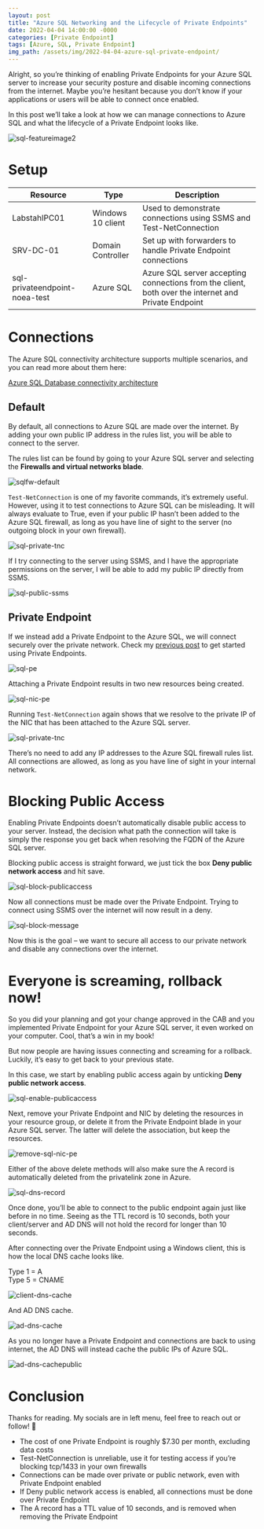 ```yaml
---
layout: post
title: "Azure SQL Networking and the Lifecycle of Private Endpoints"
date: 2022-04-04 14:00:00 -0000
categories: [Private Endpoint]
tags: [Azure, SQL, Private Endpoint]
img_path: /assets/img/2022-04-04-azure-sql-private-endpoint/
---
```


Alright, so you’re thinking of enabling Private Endpoints for your Azure SQL server to increase your security posture and disable incoming connections from the internet. Maybe you’re hesitant because you don’t know if your applications or users will be able to connect once enabled.

In this post we’ll take a look at how we can manage connections to Azure SQL and what the lifecycle of a Private Endpoint looks like.

![sql-featureimage2](sql-featureimage2.png)

# Setup

| Resource | Type | Description |
| -------- | ---- | ----------- |
| LabstahlPC01 | Windows 10 client | Used to demonstrate connections using SSMS and Test-NetConnection |
| SRV-DC-01 | Domain Controller | Set up with forwarders to handle Private Endpoint connections |
| sql-privateendpoint-noea-test | Azure SQL | Azure SQL server accepting connections from the client, both over the internet and Private Endpoint |

# Connections

The Azure SQL connectivity architecture supports multiple scenarios, and you can read more about them here:

[Azure SQL Database connectivity architecture](https://docs.microsoft.com/en-us/azure/azure-sql/database/connectivity-architecture)

## Default

By default, all connections to Azure SQL are made over the internet. By adding your own public IP address in the rules list, you will be able to connect to the server.
 
The rules list can be found by going to your Azure SQL server and selecting the **Firewalls and virtual networks blade**.

![sqlfw-default](sqlfw-default.png)

`Test-NetConnection` is one of my favorite commands, it’s extremely useful. However, using it to test connections to Azure SQL can be misleading. It will always evaluate to True, even if your public IP hasn’t been added to the Azure SQL firewall, as long as you have line of sight to the server (no outgoing block in your own firewall).

![sql-private-tnc](sql-public-tnc.png)

If I try connecting to the server using SSMS, and I have the appropriate permissions on the server, I will be able to add my public IP directly from SSMS.

![sql-public-ssms](sql-public-ssms.png)

## Private Endpoint

If we instead add a Private Endpoint to the Azure SQL, we will connect securely over the private network. Check my [previous post](https://hardstl.github.io/posts/azure-sql-private-endpoint) to get started using Private Endpoints.

![sql-pe](sql-pe.png)

Attaching a Private Endpoint results in two new resources being created.

![sql-nic-pe](sql-nic-pe.png)

Running `Test-NetConnection` again shows that we resolve to the private IP of the NIC that has been attached to the Azure SQL server.

![sql-private-tnc](sql-private-tnc.png)

There’s no need to add any IP addresses to the Azure SQL firewall rules list. All connections are allowed, as long as you have line of sight in your internal network.

# Blocking Public Access

Enabling Private Endpoints doesn’t automatically disable public access to your server. Instead, the decision what path the connection will take is simply the response you get back when resolving the FQDN of the Azure SQL server.

Blocking public access is straight forward, we just tick the box **Deny public network access** and hit save.

![sql-block-publicaccess](sql-block-publicaccess.png)

Now all connections must be made over the Private Endpoint. Trying to connect using SSMS over the internet will now result in a deny.

![sql-block-message](sql-block-message.png)

Now this is the goal – we want to secure all access to our private network and disable any connections over the internet.

# Everyone is screaming, rollback now!

So you did your planning and got your change approved in the CAB and you implemented Private Endpoint for your Azure SQL server, it even worked on your computer. Cool, that’s a win in my book!

But now people are having issues connecting and screaming for a rollback. Luckily, it’s easy to get back to your previous state.

In this case, we start by enabling public access again by unticking **Deny public network access**.

![sql-enable-publicaccess](sql-enable-publicaccess.png)

Next, remove your Private Endpoint and NIC by deleting the resources in your resource group, or delete it from the Private Endpoint blade in your Azure SQL server. The latter will delete the association, but keep the resources.

![remove-sql-nic-pe](sql-nic-pe.png)

Either of the above delete methods will also make sure the A record is automatically deleted from the privatelink zone in Azure.

![sql-dns-record](sql-dns-record.png)

Once done, you’ll be able to connect to the public endpoint again just like before in no time. Seeing as the TTL record is 10 seconds, both your client/server and AD DNS will not hold the record for longer than 10 seconds.

After connecting over the Private Endpoint using a Windows client, this is how the local DNS cache looks like.

Type 1 = A \
Type 5 = CNAME

![client-dns-cache](client-dns-cache.png)

And AD DNS cache.

![ad-dns-cache](ad-dns-cache.png)

As you no longer have a Private Endpoint and connections are back to using internet, the AD DNS will instead cache the public IPs of Azure SQL.

![ad-dns-cachepublic](ad-dns-cachepublic.png)

# Conclusion
Thanks for reading. My socials are in left menu, feel free to reach out or follow! 🙂

- The cost of one Private Endpoint is roughly $7.30 per month, excluding data costs
- Test-NetConnection is unreliable, use it for testing access if you’re blocking tcp/1433 in your own firewalls
- Connections can be made over private or public network, even with Private Endpoint enabled
- If Deny public network access is enabled, all connections must be done over Private Endpoint
- The A record has a TTL value of 10 seconds, and is removed when removing the Private Endpoint